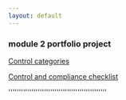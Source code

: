 ```yaml
---
layout: default
---
```





### module 2 portfolio project





[Control categories](./gcprojects/Controlcategories.html)

[Control and compliance checklist](./gcprojects/Controlandcompliancechecklist.html)





















'''''''''''''''''''''''''''''''''''''''''''''''
